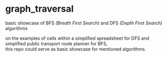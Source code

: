# graph_traversal
basic showcase of BFS *(Breath First Search)* and DFS *(Depth First Search)* algorithms

on the examples of cells within a simplified spreadsheet for DFS 
and simplified public transport route planner for BFS,\
this repo could serve as basic showcase for mentioned algorithms.